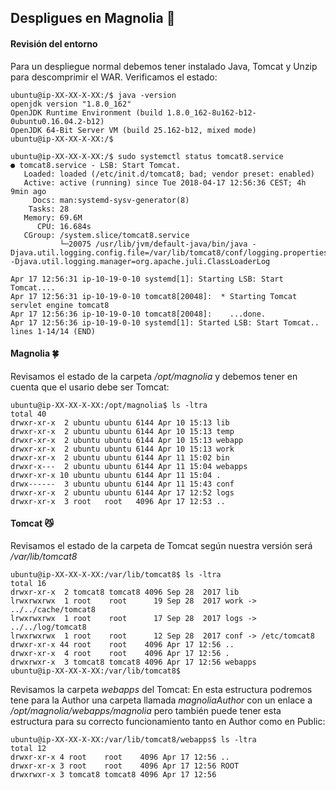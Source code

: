 ## Despligues en Magnolia :rocket:

#### Revisión del entorno

Para un despliegue normal debemos tener instalado Java, Tomcat y Unzip para descomprimir el WAR. Verificamos el estado:

```console
ubuntu@ip-XX-XX-X-XX:/$ java -version
openjdk version "1.8.0_162"
OpenJDK Runtime Environment (build 1.8.0_162-8u162-b12-0ubuntu0.16.04.2-b12)
OpenJDK 64-Bit Server VM (build 25.162-b12, mixed mode)
ubuntu@ip-XX-XX-X-XX:/$
```

```console
ubuntu@ip-XX-XX-X-XX:/$ sudo systemctl status tomcat8.service
● tomcat8.service - LSB: Start Tomcat.
   Loaded: loaded (/etc/init.d/tomcat8; bad; vendor preset: enabled)
   Active: active (running) since Tue 2018-04-17 12:56:36 CEST; 4h 9min ago
     Docs: man:systemd-sysv-generator(8)
    Tasks: 28
   Memory: 69.6M
      CPU: 16.684s
   CGroup: /system.slice/tomcat8.service
           └─20075 /usr/lib/jvm/default-java/bin/java -Djava.util.logging.config.file=/var/lib/tomcat8/conf/logging.properties -Djava.util.logging.manager=org.apache.juli.ClassLoaderLog

Apr 17 12:56:31 ip-10-19-0-10 systemd[1]: Starting LSB: Start Tomcat....
Apr 17 12:56:31 ip-10-19-0-10 tomcat8[20048]:  * Starting Tomcat servlet engine tomcat8
Apr 17 12:56:36 ip-10-19-0-10 tomcat8[20048]:    ...done.
Apr 17 12:56:36 ip-10-19-0-10 systemd[1]: Started LSB: Start Tomcat..
lines 1-14/14 (END)
```

#### Magnolia :four_leaf_clover:

Revisamos el estado de la carpeta _/opt/magnolia_ y debemos tener en cuenta que el usario debe ser Tomcat:

```console
ubuntu@ip-XX-XX-X-XX:/opt/magnolia$ ls -ltra
total 40
drwxr-xr-x  2 ubuntu ubuntu 6144 Apr 10 15:13 lib
drwxr-xr-x  2 ubuntu ubuntu 6144 Apr 10 15:13 temp
drwxr-xr-x  2 ubuntu ubuntu 6144 Apr 10 15:13 webapp
drwxr-xr-x  2 ubuntu ubuntu 6144 Apr 10 15:13 work
drwxr-xr-x  2 ubuntu ubuntu 6144 Apr 11 15:02 bin
drwxr-x---  2 ubuntu ubuntu 6144 Apr 11 15:04 webapps
drwxr-xr-x 10 ubuntu ubuntu 6144 Apr 11 15:04 .
drwx------  3 ubuntu ubuntu 6144 Apr 11 15:43 conf
drwxr-xr-x  2 ubuntu ubuntu 6144 Apr 17 12:52 logs
drwxr-xr-x  3 root   root   4096 Apr 17 12:53 ..
```
#### Tomcat :smirk_cat:

Revisamos el estado de la carpeta de Tomcat según nuestra versión será _/var/lib/tomcat8_

```console
ubuntu@ip-XX-XX-X-XX:/var/lib/tomcat8$ ls -ltra
total 16
drwxr-xr-x  2 tomcat8 tomcat8 4096 Sep 28  2017 lib
lrwxrwxrwx  1 root    root      19 Sep 28  2017 work -> ../../cache/tomcat8
lrwxrwxrwx  1 root    root      17 Sep 28  2017 logs -> ../../log/tomcat8
lrwxrwxrwx  1 root    root      12 Sep 28  2017 conf -> /etc/tomcat8
drwxr-xr-x 44 root    root    4096 Apr 17 12:56 ..
drwxr-xr-x  4 root    root    4096 Apr 17 12:56 .
drwxrwxr-x  3 tomcat8 tomcat8 4096 Apr 17 12:56 webapps
ubuntu@ip-XX-XX-X-XX:/var/lib/tomcat8$
```

Revisamos la carpeta _webapps_ del Tomcat: En esta estructura podremos tene para la Author una carpeta llamada _magnoliaAuthor_ con un enlace a _/opt/magnolia/webapps/magnolia_ pero también puede tener esta estructura para su correcto funcionamiento tanto en Author como en Public:

```console
ubuntu@ip-XX-XX-X-XX:/var/lib/tomcat8/webapps$ ls -ltra
total 12
drwxr-xr-x 4 root    root    4096 Apr 17 12:56 ..
drwxr-xr-x 3 root    root    4096 Apr 17 12:56 ROOT
drwxrwxr-x 3 tomcat8 tomcat8 4096 Apr 17 12:56
```
